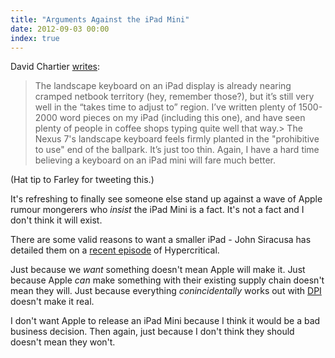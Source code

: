 ```yaml
---
title: "Arguments Against the iPad Mini"
date: 2012-09-03 00:00
index: true
---
```


David Chartier [writes](http://davidchartier.com/nexus-7-thoughts-mid-sized-tablets):

> The landscape keyboard on an iPad display is already nearing cramped netbook territory (hey, remember those?), but it’s still very well in the “takes time to adjust to” region. I’ve written plenty of 1500-2000 word pieces on my iPad (including this one), and have seen plenty of people in coffee shops typing quite well that way.> The Nexus 7's landscape keyboard feels firmly planted in the "prohibitive to use" end of the ballpark. It’s just too thin. Again, I have a hard time believing a keyboard on an iPad mini will fare much better.

(Hat tip to Farley for tweeting this.)

It's refreshing to finally see someone else stand up against a wave of Apple rumour mongerers who _insist_ the iPad Mini is a fact. It's not a fact and I don't think it will exist.

There are some valid reasons to want a smaller iPad - John Siracusa has detailed them on a [recent episode](http://5by5.tv/hypercritical/83) of Hypercritical.

Just because we _want_ something doesn't mean Apple will make it. Just because Apple _can_ make something with their existing supply chain doesn't mean they will. Just because everything _conincidentally_ works out with [DPI](http://www.dailytech.com/article.aspx?newsid=25102) doesn't make it real.

I don't want Apple to release an iPad Mini because I think it would be a bad business decision. Then again, just because I don't think they should doesn't mean they won't.

<!-- more -->
